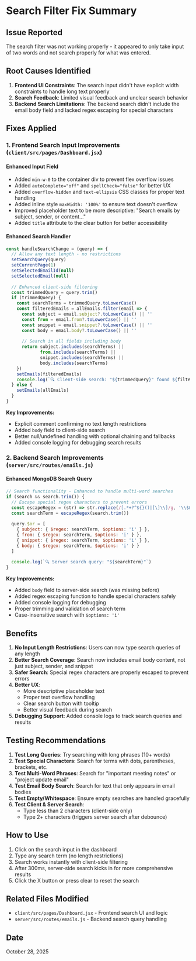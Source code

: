 # Search Filter Fix Summary

## Issue Reported
The search filter was not working properly - it appeared to only take input of two words and not search properly for what was entered.

## Root Causes Identified
1. **Frontend UI Constraints**: The search input didn't have explicit width constraints to handle long text properly
2. **Search Feedback**: Limited visual feedback and unclear search behavior
3. **Backend Search Limitations**: The backend search didn't include the email body field and lacked regex escaping for special characters

## Fixes Applied

### 1. Frontend Search Input Improvements (`client/src/pages/Dashboard.jsx`)

#### Enhanced Input Field
- Added `min-w-0` to the container div to prevent flex overflow issues
- Added `autoComplete="off"` and `spellCheck="false"` for better UX
- Added `overflow-hidden` and `text-ellipsis` CSS classes for proper text handling
- Added inline style `maxWidth: '100%'` to ensure text doesn't overflow
- Improved placeholder text to be more descriptive: "Search emails by subject, sender, or content..."
- Added `title` attribute to the clear button for better accessibility

#### Enhanced Search Handler
```javascript
const handleSearchChange = (query) => {
  // Allow any text length - no restrictions
  setSearchQuery(query)
  setCurrentPage(1)
  setSelectedEmailId(null)
  setSelectedEmail(null)
  
  // Enhanced client-side filtering
  const trimmedQuery = query.trim()
  if (trimmedQuery) {
    const searchTerms = trimmedQuery.toLowerCase()
    const filteredEmails = allEmails.filter(email => {
      const subject = email.subject?.toLowerCase() || ''
      const from = email.from?.toLowerCase() || ''
      const snippet = email.snippet?.toLowerCase() || ''
      const body = email.body?.toLowerCase() || ''
      
      // Search in all fields including body
      return subject.includes(searchTerms) ||
             from.includes(searchTerms) ||
             snippet.includes(searchTerms) ||
             body.includes(searchTerms)
    })
    setEmails(filteredEmails)
    console.log(`🔍 Client-side search: "${trimmedQuery}" found ${filteredEmails.length} results`)
  } else {
    setEmails(allEmails)
  }
}
```

**Key Improvements:**
- Explicit comment confirming no text length restrictions
- Added `body` field to client-side search
- Better null/undefined handling with optional chaining and fallbacks
- Added console logging for debugging search results

### 2. Backend Search Improvements (`server/src/routes/emails.js`)

#### Enhanced MongoDB Search Query
```javascript
// Search functionality - Enhanced to handle multi-word searches
if (search && search.trim()) {
  // Escape special regex characters to prevent errors
  const escapeRegex = (str) => str.replace(/[.*+?^${}()|[\]\\]/g, '\\$&')
  const searchTerm = escapeRegex(search.trim())
  
  query.$or = [
    { subject: { $regex: searchTerm, $options: 'i' } },
    { from: { $regex: searchTerm, $options: 'i' } },
    { snippet: { $regex: searchTerm, $options: 'i' } },
    { body: { $regex: searchTerm, $options: 'i' } }
  ]
  
  console.log(`🔍 Server search query: "${searchTerm}"`)
}
```

**Key Improvements:**
- Added `body` field to server-side search (was missing before)
- Added regex escaping function to handle special characters safely
- Added console logging for debugging
- Proper trimming and validation of search term
- Case-insensitive search with `$options: 'i'`

## Benefits

1. **No Input Length Restrictions**: Users can now type search queries of any length
2. **Better Search Coverage**: Search now includes email body content, not just subject, sender, and snippet
3. **Safer Search**: Special regex characters are properly escaped to prevent errors
4. **Better UX**: 
   - More descriptive placeholder text
   - Proper text overflow handling
   - Clear search button with tooltip
   - Better visual feedback during search
5. **Debugging Support**: Added console logs to track search queries and results

## Testing Recommendations

1. **Test Long Queries**: Try searching with long phrases (10+ words)
2. **Test Special Characters**: Search for terms with dots, parentheses, brackets, etc.
3. **Test Multi-Word Phrases**: Search for "important meeting notes" or "project update email"
4. **Test Email Body Search**: Search for text that only appears in email bodies
5. **Test Empty/Whitespace**: Ensure empty searches are handled gracefully
6. **Test Client & Server Search**: 
   - Type less than 2 characters (client-side only)
   - Type 2+ characters (triggers server search after debounce)

## How to Use

1. Click on the search input in the dashboard
2. Type any search term (no length restrictions)
3. Search works instantly with client-side filtering
4. After 300ms, server-side search kicks in for more comprehensive results
5. Click the X button or press clear to reset the search

## Related Files Modified

- `client/src/pages/Dashboard.jsx` - Frontend search UI and logic
- `server/src/routes/emails.js` - Backend search query handling

## Date
October 28, 2025

